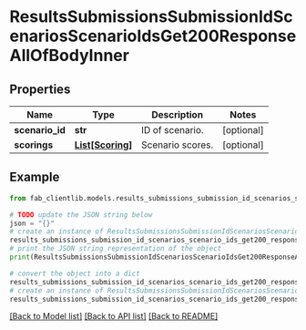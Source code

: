 # ResultsSubmissionsSubmissionIdScenariosScenarioIdsGet200ResponseAllOfBodyInner


## Properties

Name | Type | Description | Notes
------------ | ------------- | ------------- | -------------
**scenario_id** | **str** | ID of scenario. | [optional] 
**scorings** | [**List[Scoring]**](Scoring.md) | Scenario scores. | [optional] 

## Example

```python
from fab_clientlib.models.results_submissions_submission_id_scenarios_scenario_ids_get200_response_all_of_body_inner import ResultsSubmissionsSubmissionIdScenariosScenarioIdsGet200ResponseAllOfBodyInner

# TODO update the JSON string below
json = "{}"
# create an instance of ResultsSubmissionsSubmissionIdScenariosScenarioIdsGet200ResponseAllOfBodyInner from a JSON string
results_submissions_submission_id_scenarios_scenario_ids_get200_response_all_of_body_inner_instance = ResultsSubmissionsSubmissionIdScenariosScenarioIdsGet200ResponseAllOfBodyInner.from_json(json)
# print the JSON string representation of the object
print(ResultsSubmissionsSubmissionIdScenariosScenarioIdsGet200ResponseAllOfBodyInner.to_json())

# convert the object into a dict
results_submissions_submission_id_scenarios_scenario_ids_get200_response_all_of_body_inner_dict = results_submissions_submission_id_scenarios_scenario_ids_get200_response_all_of_body_inner_instance.to_dict()
# create an instance of ResultsSubmissionsSubmissionIdScenariosScenarioIdsGet200ResponseAllOfBodyInner from a dict
results_submissions_submission_id_scenarios_scenario_ids_get200_response_all_of_body_inner_from_dict = ResultsSubmissionsSubmissionIdScenariosScenarioIdsGet200ResponseAllOfBodyInner.from_dict(results_submissions_submission_id_scenarios_scenario_ids_get200_response_all_of_body_inner_dict)
```
[[Back to Model list]](../README.md#documentation-for-models) [[Back to API list]](../README.md#documentation-for-api-endpoints) [[Back to README]](../README.md)


